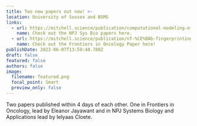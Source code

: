 ```yaml
---
title: Two new papers out now! >-
location: University of Sussex and BSMS
links:
  - url: https://mitchell.science/publication/computational-modeling-of-dlbcl-predicts-response-to-bh3-mimetics/
    name: Check out the NPJ Sys Bio papers here.
  - url: https://mitchell.science/publication/nf-%CE%BAb-fingerprinting-reveals-heterogeneous-nf-%CE%BAb-composition-in-diffuse-large-b-cell-lymphoma/
    name: Check out the Frontiers in Oncology Paper here!
publishDate: 2023-06-07T13:59:40.780Z
draft: false
featured: false
authors: false
image:
  filename: featured.png
  focal_point: Smart
  preview_only: false
---
```

Two papers published within 4 days of each other. One in Frontiers in Oncology, lead by Eleanor Jayawant and in NPJ Systems Biology and Applications lead by Ielyaas Cloete.
